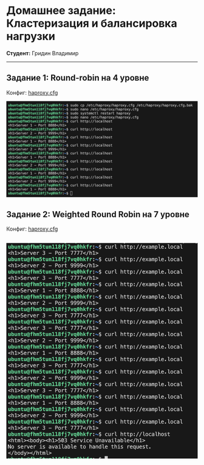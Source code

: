 # Домашнее задание: Кластеризация и балансировка нагрузки

**Студент:** Гридин Владимир

---

## Задание 1: Round-robin на 4 уровне

Конфиг: [haproxy.cfg](haproxy.cfg)

![Задание 1](img/1.png)

## Задание 2: Weighted Round Robin на 7 уровне

Конфиг: [haproxy.cfg](haproxy2.cfg)

![Задание 2](img/2.png)
---
